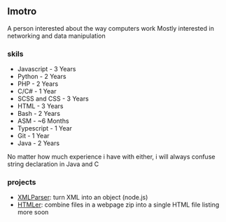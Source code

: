 ## Imotro

A person interested about the way computers work
Mostly interested in networking and data manipulation
<br>
### skils
- Javascript - 3 Years
- Python - 2 Years
- PHP - 2 Years
- C/C# - 1 Year
- SCSS and CSS - 3 Years
- HTML - 3 Years
- Bash - 2 Years
- ASM - ~6 Months
- Typescript - 1 Year
- Git - 1 Year
- Java - 2 Years

No matter how much experience i have with either, i will always confuse string declaration in Java and C

### projects
- [XMLParser](https://github.com/imotro/xml-parser): turn XML into an object (node.js)
- [HTMLer](https://github.com/imotro/HTMLer): combine files in a webpage zip into a single HTML file
  listing more soon
